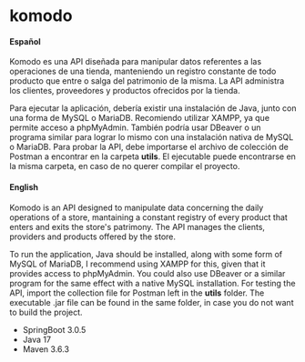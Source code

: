 # komodo

#### Español

Komodo es una API diseñada para manipular datos referentes a las operaciones de una tienda, manteniendo un registro constante de todo producto que entre o salga del patrimonio de la misma. La API administra los clientes, proveedores y productos ofrecidos por la tienda.

Para ejecutar la aplicación, debería existir una instalación de Java, junto con una forma de MySQL o MariaDB. Recomiendo utilizar XAMPP, ya que permite acceso a phpMyAdmin. También podría usar DBeaver o un programa similar para lograr lo mismo con una instalación nativa de MySQL o MariaDB. Para probar la API, debe importarse el archivo de colección de Postman a encontrar en la carpeta **utils**. El ejecutable puede encontrarse en la misma carpeta, en caso de no querer compilar el proyecto.

#### English

Komodo is an API designed to manipulate data concerning the daily operations of a store, mantaining a constant registry of every product that enters and exits the store's patrimony. The API manages the clients, providers and products offered by the store.

To run the application, Java should be installed, along with some form of MySQL of MariaDB, I recommend using XAMPP for this, given that it provides access to phpMyAdmin. You could also use DBeaver or a similar program for the same effect with a native MySQL installation. For testing the API, import the collection file for Postman left in the **utils** folder. The executable .jar file can be found in the same folder, in case you do not want to build the project.


* SpringBoot 3.0.5 
* Java 17
* Maven 3.6.3 
